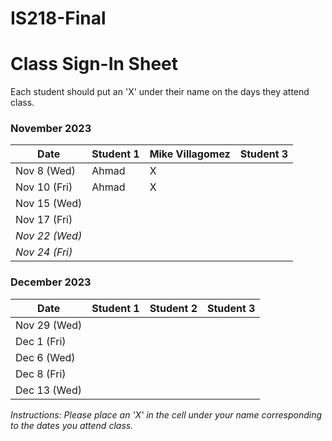 # IS218-Final
# Class Sign-In Sheet

Each student should put an 'X' under their name on the days they attend class.

### November 2023

| Date        | Student 1 | Mike Villagomez | Student 3 |
|-------------|-----------|-----------|-----------|
| Nov 8 (Wed) |    Ahmad  |     X     |           |
| Nov 10 (Fri)|   Ahmad        |     X     |           |
| Nov 15 (Wed)|           |           |           |
| Nov 17 (Fri)|           |           |           |
| *Nov 22 (Wed)* |       |           |           |  <!-- Skipped for Thanksgiving -->
| *Nov 24 (Fri)* |       |           |           |  <!-- Skipped for Thanksgiving -->

### December 2023

| Date        | Student 1 | Student 2 | Student 3 |
|-------------|-----------|-----------|-----------|
| Nov 29 (Wed)|           |           |           |
| Dec 1 (Fri) |           |           |           |
| Dec 6 (Wed) |           |           |           |
| Dec 8 (Fri) |           |           |           |
| Dec 13 (Wed)|           |           |           |

*Instructions: Please place an 'X' in the cell under your name corresponding to the dates you attend class.*
